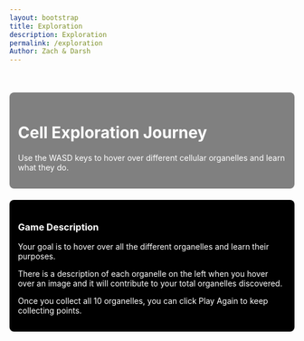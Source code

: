 ```yaml
---
layout: bootstrap
title: Exploration
description: Exploration
permalink: /exploration
Author: Zach & Darsh
---
```


<style>
  body {
    background-image: url('{{site.baseurl}}/images/cellexplorationlayout.jpg');
    background-size: cover;
    background-repeat: no-repeat;
    background-position: center;
    overflow-x: hidden; /* Prevent horizontal scrolling */
  }
</style>

<!-- Bootstrap CSS for styling -->
<link href="https://stackpath.bootstrapcdn.com/bootstrap/4.5.2/css/bootstrap.min.css" rel="stylesheet">

<script type="module">
import { pythonURI, fetchOptions } from '{{ site.baseurl }}/assets/js/api/config.js';

function showPopup(message) {
  const popup = document.createElement("div");
  popup.textContent = message;
  Object.assign(popup.style, {
    position: "fixed", top: "50%", left: "50%", transform: "translate(-50%, -50%)",
    backgroundColor: "rgba(0, 0, 0, 0.8)", color: "white", padding: "20px",
    borderRadius: "8px", zIndex: "1000", textAlign: "center", fontSize: "18px"
  });
  document.body.appendChild(popup);
  setTimeout(() => document.body.removeChild(popup), 1000); // Popup lasts 1 second
}

async function updatePoints(points) {
  try {
    const response = await fetch(`${pythonURI}/api/points`, {
      ...fetchOptions,
      method: 'POST',
      headers: { 'Content-Type': 'application/json' },
      body: JSON.stringify({ points })
    });
    const data = await response.json();
    if (response.ok) {
      showPopup("You gained 10 points!");
    }
  } catch (error) {
    console.error('Error updating points:', error);
  }
}

document.addEventListener('DOMContentLoaded', function () {
  // Ensure the game-container and joystick-container exist
  const infoContainer = document.getElementById('info-container');

  if (!infoContainer) {
    console.error('Required containers are missing in the DOM.');
    return;
  }

  // Remove the game container entirely
  const gameContainer = document.getElementById('game-container');
  if (gameContainer) {
    gameContainer.remove();
  }

  // Remove joystick container
  const joystickContainer = document.getElementById('joystick-container');
  if (joystickContainer) {
    joystickContainer.remove();
  }

  // Create the canvas for the game
  const canvas = document.createElement('canvas');
  infoContainer.appendChild(canvas);
  canvas.width = 2000;
  canvas.height = 600;
  const ctx = canvas.getContext('2d');

  const player = { 
    x: 425, // Center horizontally (850 / 2)
    y: 300, // Center vertically (600 / 2)
    width: 75, // Match the default character width
    height: 75, // Match the default character height
    speed: 2, 
    dx: 0, 
    dy: 0 
  };

  const spriteImage = new Image();
  spriteImage.src = 'https://i.postimg.cc/PxDYNLjG/Default.png'; // Default character sprite

  spriteImage.onload = () => {
    gameLoop();
  };

  let discovered = new Set();
  let points = 0; // Initialize points
  const organelles = [
    { name: "Nucleus", x: 750, y: 300, r: 25, desc: "The central part of an atom that contains protons and neutrons. Also controls cell activities and contains DNA." },
    { name: "Chloroplast", x: 620, y: 180, r: 25, desc: "A part of a plant cell that helps the plant make its own food using sunlight, water, and carbon dioxide through photosynthesis." },
    { name: "Vacuole", x: 210, y: 465, r: 25, desc: "A vacuole is a storage space inside a cell that holds water, nutrients, or waste. It helps keep the cell clean and supports its shape." },
    { name: "Cell Wall", x: 700, y: 490, r: 25, desc: "The cell wall is a stiff outer layer found in plant cells that gives the cell shape, support, and protection. It is located outside the cell membrane." },
    { name: "Cell Membrane", x: 120, y: 315, r: 25, desc: "A cell membrane is a thin, flexible layer that surrounds a cell and controls what goes in and out, helping protect and support the cell." },
    { name: "Cytoplasm", x: 445, y: 90, r: 25, desc: "The gel-like substance inside a cell where the organelles float. It helps fill the cell and supports the cell’s activities." },
    { name: "Mitochondria", x: 550, y: 400, r: 25, desc: "The part of a cell that makes energy from food. Oftenly referred to as the powerhouse of the cell." },
    { name: "Ribosome", x: 275, y: 200, r: 25, desc: "The ribosome is a tiny part of a cell that makes proteins, which the cell needs to grow and work properly." },
    { name: "Golgi Apparatus", x: 425, y: 510, r: 25, desc: "The part of the cell that packages and ships proteins and other materials to where they are needed. It works like a post office inside the cell." },
    { name: "Endoplasmic Reticulum", x: 110, y: 115, r: 25, desc: "A cell part that helps make and move proteins and fats. It comes in two types: Roenough ER which has ribosomes and helps make proteins and Smooth ER which has no ribosomes and helps make fats/clean the cell." }
  ];

  const organelleImages = {
    Nucleus: new Image(),
    Chloroplast: new Image(),
    Vacuole: new Image(),
    "Cell Wall": new Image(),
    "Cell Membrane": new Image(),
    Cytoplasm: new Image(),
    Mitochondria: new Image(),
    Ribosome: new Image(),
    "Golgi Apparatus": new Image(),
    "Endoplasmic Reticulum": new Image()
  };

  // Load images for each organelle
  Object.keys(organelleImages).forEach(name => {
    organelleImages[name].src = `{{site.baseurl}}/images/${name.toLowerCase().replace(/ /g, '')}.png`;
  });

  // Move UI elements into the white square
  const whiteSquareContainer = document.createElement('div');
  Object.assign(whiteSquareContainer.style, {
    position: 'absolute',
    top: 'calc(50% + 350px)', // Same vertical position as the black square
    left: 'calc((100vw - 850px) / 2 - 350px)', // Mirrored horizontally to the left
    transform: 'translateY(-50%)',
    backgroundColor: 'white',
    width: '250px', // Same size as the black square
    height: 'auto', // Adjust height to fit all content
    minHeight: '300px', // Ensure a minimum height
    borderRadius: '6px',
    zIndex: '1001', // Ensure it appears above other elements
    padding: '10px', // Add padding for content
    color: 'black', // Set text color to black
    fontSize: '14px', // Ensure readability
    display: 'flex', // Use flexbox for better alignment
    flexDirection: 'column',
    justifyContent: 'flex-start', // Align content to the top
    alignItems: 'center' // Center content horizontally
  });
  document.body.appendChild(whiteSquareContainer);

  // Add "Statistics" title centered at the top
  const title = document.createElement('h3');
  title.textContent = "Statistics";
  title.style.marginBottom = '20px'; // Add spacing below the title
  title.style.textAlign = 'center'; // Center the title
  title.style.color = 'black'; // Set text color to black
  title.style.fontWeight = 'bold'; // Make the text bold
  whiteSquareContainer.appendChild(title);

  // Append "Organelles Discovered" text and points to the white square
  const progressSpan = document.createElement('span');
  const progressDiv = document.createElement('div');
  progressDiv.classList.add('mb-3');
  progressDiv.innerHTML = "<strong>Organelles Discovered:</strong> ";
  progressDiv.style.color = 'black'; // Set text color to black
  progressDiv.appendChild(progressSpan);
  whiteSquareContainer.appendChild(progressDiv);

  const pointsDiv = document.createElement('div'); // Points display
  pointsDiv.classList.add('mb-3');
  pointsDiv.innerHTML = `<strong>Points:</strong> <span id="points-counter" style="color: black;">0</span>`;
  pointsDiv.style.color = 'black'; // Set text color to black
  whiteSquareContainer.appendChild(pointsDiv);

  // Append organelle name and description to the white square
  const infoBox = document.createElement('div');
  infoBox.style.color = 'black'; // Set text color to black
  infoBox.style.marginTop = '10px'; // Add spacing
  infoBox.style.textAlign = 'center'; // Center the description text
  whiteSquareContainer.appendChild(infoBox);

  // Ensure the white square is visible and brought to the front
  whiteSquareContainer.style.visibility = 'visible';

  const endScreen = document.createElement('div');
  endScreen.id = 'endScreen';
  Object.assign(endScreen.style, {
    display: 'none', position: 'fixed', top: '0', left: '0', width: '100vw', height: '100vh',
    background: 'rgba(0, 0, 0, 0.85)', color: 'white', justifyContent: 'center', alignItems: 'center',
    flexDirection: 'column', zIndex: '9999'
  });
  const endMessage = document.createElement('h1');
  endMessage.id = 'endMessage';
  const playAgainBtn = document.createElement('button');
  playAgainBtn.id = 'playAgainBtn';
  playAgainBtn.textContent = '🔁 Play Again';
  playAgainBtn.style.padding = '10px 20px';
  playAgainBtn.style.fontSize = '18px';
  playAgainBtn.style.background = '#4caf50';
  playAgainBtn.style.color = 'white';
  playAgainBtn.style.border = 'none';
  playAgainBtn.style.borderRadius = '5px';
  playAgainBtn.style.cursor = 'pointer';
  playAgainBtn.onclick = () => location.reload();
  endScreen.appendChild(endMessage);
  endScreen.appendChild(playAgainBtn);
  document.body.appendChild(endScreen);

  // Add resized icon3.png to the middle-right of the canvas
  const iconContainer = document.createElement('div');
  Object.assign(iconContainer.style, {
    position: 'absolute',
    top: 'calc(50% + 350px)', // Move 200px down
    right: 'calc((100vw - 850px) / 2 - 350px)', // Move 400px to the right
    transform: 'translateY(-50%)',
    backgroundColor: 'black',
    padding: '10px', // 5x original padding
    borderRadius: '6px',
    zIndex: '1000'
  });
  const iconImage = document.createElement('img');
  iconImage.src = '{{ site.baseurl }}/images/icon5.png';
  iconImage.alt = 'Icon';
  iconImage.style.width = '250px'; // 5x original width
  iconImage.style.height = '250px'; // 5x original height
  iconContainer.appendChild(iconImage);
  document.body.appendChild(iconContainer);

  // Add a white square mirrored to the left middle side
  const whiteSquareContainerLeft = document.createElement('div');
  Object.assign(whiteSquareContainerLeft.style, {
    position: 'absolute',
    top: 'calc(50% + 340px)', // Same vertical position as the black square
    left: 'calc((100vw - 850px) / 2 - 400px)', // Mirrored horizontally to the left
    transform: 'translateY(-50%)',
    backgroundColor: 'white',
    width: '350px', // Same size as the black square
    height: '450px', // Same size as the black square
    borderRadius: '6px',
    zIndex: '1000'
  });
  document.body.appendChild(whiteSquareContainerLeft);

  // Functions for the game
  function drawPlayer() {
    ctx.drawImage(spriteImage, player.x - player.width / 2, player.y - player.height / 2, player.width, player.height);
  }

  function drawOrganelles() {
    organelles.forEach(o => {
      if (organelleImages[o.name]) {
        // Draw the image for the organelle
        if (organelleImages[o.name].complete && organelleImages[o.name].naturalWidth !== 0) {
          ctx.drawImage(organelleImages[o.name], o.x - o.r, o.y - o.r, o.r * 2, o.r * 2);
        } else {
          ctx.fillStyle = '#0000ff'; // Fallback to blue circle if image fails to load
          ctx.beginPath();
          ctx.arc(o.x, o.y, o.r, 0, Math.PI * 2);
          ctx.fill();
        }
      } else {
        // Draw other organelles as circles
        ctx.beginPath();
        ctx.arc(o.x, o.y, o.r, 0, Math.PI * 2);
        ctx.fillStyle = discovered.has(o.name) ? '#ffe600' : '#0000ff'; // Yellow if discovered, blue otherwise
        ctx.fill();
        ctx.stroke();
      }

      // Center the text above the organelle
      ctx.fillStyle = discovered.has(o.name) ? '#fff' : '#000'; // White if discovered, black otherwise
      ctx.textAlign = 'center';
      ctx.textBaseline = 'bottom';
      ctx.fillText(o.name, o.x, o.y - o.r - 5);
    });
  }

  function detectCollisions() {
    organelles.forEach(o => {
      const dist = Math.hypot(player.x - o.x, player.y - o.y);
      if (dist < player.width / 2 + o.r && !discovered.has(o.name)) {
        discovered.add(o.name);
        points += 10; // Add 10 points for each interaction
        document.getElementById('points-counter').textContent = points; // Update points display
        progressSpan.textContent = discovered.size;
        infoBox.style.display = 'block';
        infoBox.innerHTML = `<strong>${o.name}</strong><br>${o.desc}`;
        updatePoints(10); // Call the API to update points

        if (discovered.size === organelles.length) {
          endMessage.textContent = "🎉 You learned about all the organelles!";
          endScreen.style.display = 'flex';
        }
      }
    });
  }

  function updatePlayer() {
    player.x += player.dx;
    player.y += player.dy;

    // Restrict movement within the boundaries of 0,0,750,750
    player.x = Math.max(0 + player.width / 2, Math.min(850 - player.width / 2, player.x)); // Restrict x between 0 and 750
    player.y = Math.max(0 + player.height / 2, Math.min(600 - player.height / 2, player.y)); // Restrict y between 0 and 750
  }

  function gameLoop() {
    // Clear the entire canvas
    ctx.clearRect(0, 0, canvas.width, canvas.height);

    // Set the playable area's background to forest green
    ctx.fillStyle = '#228B22'; // Forest green
    ctx.fillRect(0, 0, 850, 600); // Fill the area between x: 75-1375 and y: 50-1000

    drawOrganelles();
    drawPlayer();
    detectCollisions();
    updatePlayer();
    requestAnimationFrame(gameLoop);
  }

  function resetPlayer() {
    player.x = 100;
    player.y = 100;
    player.dx = 0;
    player.dy = 0;
  }

  // Ensure WASD controls are the only input method
  document.addEventListener('keydown', (event) => {
    switch (event.key) {
      case 'w':
        player.dy = -player.speed;
        break;
      case 'a':
        player.dx = -player.speed;
        break;
      case 's':
        player.dy = player.speed;
        break;
      case 'd':
        player.dx = player.speed;
        break;
    }
  });

  document.addEventListener('keyup', (event) => {
    switch (event.key) {
      case 'w':
      case 's':
        player.dy = 0;
        break;
      case 'a':
      case 'd':
        player.dx = 0;
        break;
    }
  });

  // Start the game loop
  gameLoop();
});
</script>

<!-- Bootstrap JS and NippleJS for the joystick -->
<script src="https://cdnjs.cloudflare.com/ajax/libs/nipplejs/0.9.0/nipplejs.min.js"></script>
<script src="https://code.jquery.com/jquery-3.5.1.slim.min.js"></script>
<script src="https://cdn.jsdelivr.net/npm/@popperjs/core@2.5.2/dist/umd/popper.min.js"></script>
<script src="https://stackpath.bootstrapcdn.com/bootstrap/4.5.2/js/bootstrap.min.js"></script>

<!-- Container for game and UI -->
<div class="container">
  <div class="row">
    <div class="col-md-12 text-center">
      <div style="background-color: gray; color: white; padding: 15px; border-radius: 8px; margin-top: 50px;">
        <h1>   Cell Exploration Journey</h1>
        <p>Use the WASD keys to hover over different cellular organelles and learn what they do.</p>
      </div>
    </div>
  </div>
  <div class="row">
    <div class="col-md-12 text-center" style="margin-top: 20px;">
      <div style="background-color: black; color: white; padding: 15px; border-radius: 8px;">
        <h3>Game Description</h3>
        <p>Your goal is to hover over all the different organelles and learn their purposes.</p>
        <p>There is a description of each organelle on the left when you hover over an image and it will contribute to your total organelles discovered.</p>
        <p>Once you collect all 10 organelles, you can click Play Again to keep collecting points.</p>
      </div>
    </div>
  </div>
  <div class="row">
    <div class="col-md-4" id="info-container" style="margin-left: 20px;">
      <!-- Progress and organelle info will be shown here -->
    </div>
  </div>
</div>

<script>
// filepath: /home/kasm-user/nighthawk/GameHub/navigation/Worlds/world0.md
// ...existing code...

// --- Background Music ---
const music = new Audio('{{site.baseurl}}/assets/audio/5checkingin.mp3'); // Change path as needed
music.loop = true;
music.volume = 0.5;

// Play music after first user interaction (required by browsers)
function startMusicOnce() {
  music.play().catch(() => {});
  window.removeEventListener('click', startMusicOnce);
  window.removeEventListener('keydown', startMusicOnce);
}
window.addEventListener('click', startMusicOnce);
window.addEventListener('keydown', startMusicOnce);
</script>